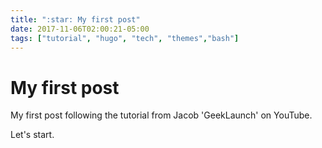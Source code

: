```yaml
---
title: ":star: My first post"
date: 2017-11-06T02:00:21-05:00
tags: ["tutorial", "hugo", "tech", "themes","bash"]
---
```




# My first post

My first post following the tutorial from Jacob 'GeekLaunch' on YouTube.

Let's start.
